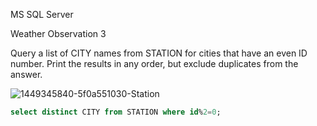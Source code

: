 MS SQL Server

Weather Observation 3

Query a list of CITY names from STATION for cities that have an even ID number. Print the results in any order, but exclude duplicates from the answer.

![1449345840-5f0a551030-Station](https://user-images.githubusercontent.com/691355/157987090-3e60ea3f-e856-47c0-87e9-519392be024c.jpg)

```sql
select distinct CITY from STATION where id%2=0;
```

